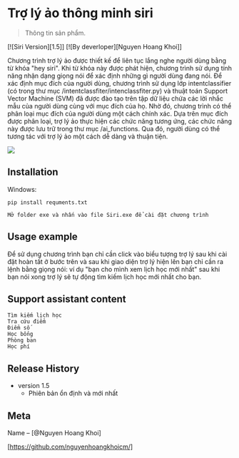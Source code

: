 # Trợ lý ảo thông minh siri
> Thông tin sản phẩm.

[![Siri Version][1.5]]
[![By deverloper][Nguyen Hoang Khoi]]


Chương trình trợ lý ảo được thiết kế để liên tục lắng nghe người dùng bằng từ khóa "hey siri". Khi từ khóa này được phát hiện, chương trình sử dụng tính năng nhận dạng giọng nói để xác định những gì người dùng đang nói.
Để xác định mục đích của người dùng, chương trình sử dụng lớp intentclassifier (có trong thư mục /intentclassfiter/intenclassfiter.py) và thuật toán Support Vector Machine (SVM) đã được đào tạo trên tập dữ liệu chứa các lời nhắc mẫu của người dùng cùng với mục đích của họ. Nhờ đó, chương trình có thể phân loại mục đích của người dùng một cách chính xác.
Dựa trên mục đích được phân loại, trợ lý ảo thực hiện các chức năng tương ứng, các chức năng này được lưu trữ trong thư mục /ai_functions. Qua đó, người dùng có thể tương tác với trợ lý ảo một cách dễ dàng và thuận tiện.


![](🤖)

## Installation

Windows:

```pip
pip install requments.txt
```
```open folder exe
Mở folder exe và nhấn vào file Siri.exe để cài đặt chương trình
```
## Usage example

Để sử dụng chương trình bạn chỉ cần click vào biểu tượng trợ  lý sau khi cài đặt hoàn tất ở bước trên và sau khi giao diện trợ lý hiện lên bạn chỉ cần ra lệnh bằng giọng nói:
ví dụ "bạn cho mình xem lịch học mới nhất" sau khi bạn nói xong trợ lý sẽ tự động tìm kiếm lịch học mới nhất cho bạn.

## Support assistant content

```Nội dung hỗ trợ
Tìm kiếm lịch học
Tra cứu điểm
Điểm số
Học bổng
Phòng ban
Học phí
```

## Release History

* version 1.5
    * Phiên bản ổn định và mới nhất

## Meta

Name – [@Nguyen Hoang Khoi]

[https://github.com/nguyenhoangkhoicm/]




